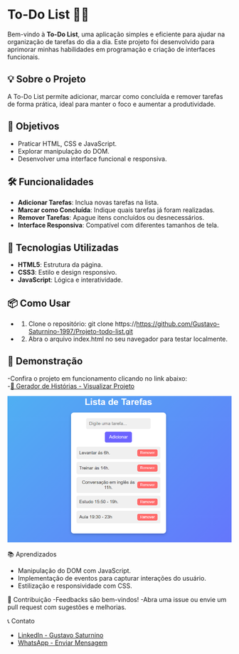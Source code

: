 # To-Do List 📝✨

Bem-vindo à **To-Do List**, uma aplicação simples e eficiente para ajudar na organização de tarefas do dia a dia. Este projeto foi desenvolvido para aprimorar minhas habilidades em programação e criação de interfaces funcionais.

## 💡 Sobre o Projeto
A To-Do List permite adicionar, marcar como concluída e remover tarefas de forma prática, ideal para manter o foco e aumentar a produtividade.

## 🎯 Objetivos
- Praticar HTML, CSS e JavaScript.
- Explorar manipulação do DOM.
- Desenvolver uma interface funcional e responsiva.

## 🛠️ Funcionalidades
- **Adicionar Tarefas**: Inclua novas tarefas na lista.
- **Marcar como Concluída**: Indique quais tarefas já foram realizadas.
- **Remover Tarefas**: Apague itens concluídos ou desnecessários.
- **Interface Responsiva**: Compatível com diferentes tamanhos de tela.

## 🚀 Tecnologias Utilizadas
- **HTML5**: Estrutura da página.
- **CSS3**: Estilo e design responsivo.
- **JavaScript**: Lógica e interatividade.

## 📦 Como Usar
- 1. Clone o repositório:
   git clone https://https://github.com/Gustavo-Saturnino-1997/Projeto-todo-list.git
- 2. Abra o arquivo index.html no seu navegador para testar localmente.
 
##  🎥 Demonstração  
-Confira o projeto em funcionamento clicando no link abaixo:  
-[🔗 Gerador de Histórias - Visualizar Projeto](https://gustavo-saturnino-1997.github.io/Projeto-todo-list/)

![Visualize o projeto](/img/img-projeto-todo-list.png)

📚 Aprendizados
- Manipulação do DOM com JavaScript.
- Implementação de eventos para capturar interações do usuário.
- Estilização e responsividade com CSS.

🤝 Contribuição
-Feedbacks são bem-vindos! 
-Abra uma issue ou envie um pull request com sugestões e melhorias.

📞 Contato
- [LinkedIn - Gustavo Saturnino](https://www.linkedin.com/in/gustavo-araujo-31a515250/)  
- [WhatsApp - Enviar Mensagem](https://wa.me/5561999911234)
